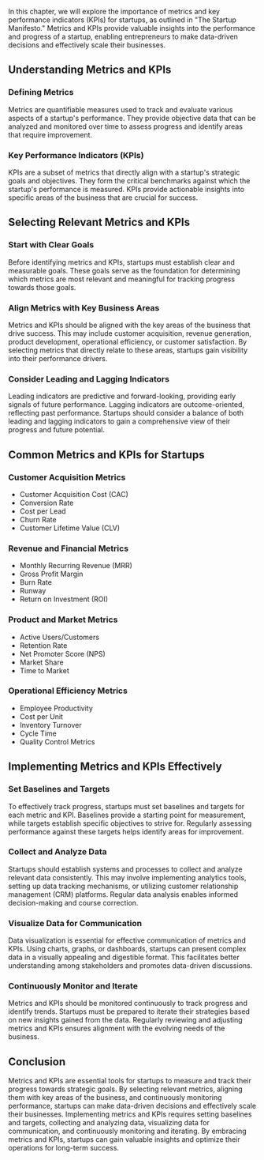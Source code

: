 
In this chapter, we will explore the importance of metrics and key performance indicators (KPIs) for startups, as outlined in "The Startup Manifesto." Metrics and KPIs provide valuable insights into the performance and progress of a startup, enabling entrepreneurs to make data-driven decisions and effectively scale their businesses.

**Understanding Metrics and KPIs**
----------------------------------

### Defining Metrics

Metrics are quantifiable measures used to track and evaluate various aspects of a startup's performance. They provide objective data that can be analyzed and monitored over time to assess progress and identify areas that require improvement.

### Key Performance Indicators (KPIs)

KPIs are a subset of metrics that directly align with a startup's strategic goals and objectives. They form the critical benchmarks against which the startup's performance is measured. KPIs provide actionable insights into specific areas of the business that are crucial for success.

**Selecting Relevant Metrics and KPIs**
---------------------------------------

### Start with Clear Goals

Before identifying metrics and KPIs, startups must establish clear and measurable goals. These goals serve as the foundation for determining which metrics are most relevant and meaningful for tracking progress towards those goals.

### Align Metrics with Key Business Areas

Metrics and KPIs should be aligned with the key areas of the business that drive success. This may include customer acquisition, revenue generation, product development, operational efficiency, or customer satisfaction. By selecting metrics that directly relate to these areas, startups gain visibility into their performance drivers.

### Consider Leading and Lagging Indicators

Leading indicators are predictive and forward-looking, providing early signals of future performance. Lagging indicators are outcome-oriented, reflecting past performance. Startups should consider a balance of both leading and lagging indicators to gain a comprehensive view of their progress and future potential.

**Common Metrics and KPIs for Startups**
----------------------------------------

### Customer Acquisition Metrics

* Customer Acquisition Cost (CAC)
* Conversion Rate
* Cost per Lead
* Churn Rate
* Customer Lifetime Value (CLV)

### Revenue and Financial Metrics

* Monthly Recurring Revenue (MRR)
* Gross Profit Margin
* Burn Rate
* Runway
* Return on Investment (ROI)

### Product and Market Metrics

* Active Users/Customers
* Retention Rate
* Net Promoter Score (NPS)
* Market Share
* Time to Market

### Operational Efficiency Metrics

* Employee Productivity
* Cost per Unit
* Inventory Turnover
* Cycle Time
* Quality Control Metrics

**Implementing Metrics and KPIs Effectively**
---------------------------------------------

### Set Baselines and Targets

To effectively track progress, startups must set baselines and targets for each metric and KPI. Baselines provide a starting point for measurement, while targets establish specific objectives to strive for. Regularly assessing performance against these targets helps identify areas for improvement.

### Collect and Analyze Data

Startups should establish systems and processes to collect and analyze relevant data consistently. This may involve implementing analytics tools, setting up data tracking mechanisms, or utilizing customer relationship management (CRM) platforms. Regular data analysis enables informed decision-making and course correction.

### Visualize Data for Communication

Data visualization is essential for effective communication of metrics and KPIs. Using charts, graphs, or dashboards, startups can present complex data in a visually appealing and digestible format. This facilitates better understanding among stakeholders and promotes data-driven discussions.

### Continuously Monitor and Iterate

Metrics and KPIs should be monitored continuously to track progress and identify trends. Startups must be prepared to iterate their strategies based on new insights gained from the data. Regularly reviewing and adjusting metrics and KPIs ensures alignment with the evolving needs of the business.

**Conclusion**
--------------

Metrics and KPIs are essential tools for startups to measure and track their progress towards strategic goals. By selecting relevant metrics, aligning them with key areas of the business, and continuously monitoring performance, startups can make data-driven decisions and effectively scale their businesses. Implementing metrics and KPIs requires setting baselines and targets, collecting and analyzing data, visualizing data for communication, and continuously monitoring and iterating. By embracing metrics and KPIs, startups can gain valuable insights and optimize their operations for long-term success.
